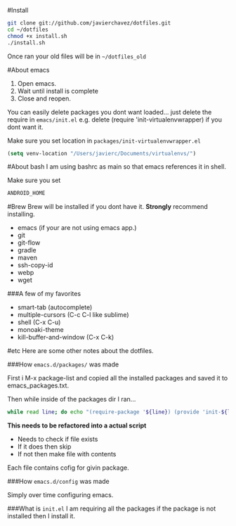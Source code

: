 #Install

```bash
git clone git://github.com/javierchavez/dotfiles.git
cd ~/dotfiles
chmod +x install.sh
./install.sh
```

Once ran your old files will be in `~/dotfiles_old`

#About emacs

1.    Open emacs.
2.    Wait until install is complete
3.    Close and reopen.

You can easily delete packages you dont want loaded... just delete the
require in `emacs/init.el` e.g. delete (require
'init-virtualenvwrapper) if you dont want it.

Make sure you set location in `packages/init-virtualenvwrapper.el`
```lisp
(setq venv-location "/Users/javierc/Documents/virtualenvs/")
```

#About bash
I am using bashrc as main so that emacs references it in shell.

Make sure you set
```bash
ANDROID_HOME
```

#Brew
Brew will be installed if you dont have it. **Strongly** recommend
installing.

* emacs (if your are not using emacs app.)
* git
* git-flow
* gradle
* maven
* ssh-copy-id
* webp
* wget 



###A few of my favorites
* smart-tab (autocomplete)
* multiple-cursors (C-c C-l like sublime)
* shell (C-x C-u)
* monoaki-theme
* kill-buffer-and-window (C-x C-k)

#etc
Here are some other notes about the dotfiles.

###How `emacs.d/packages/` was made

First i M-x package-list and copied all the installed packages and
saved it to emacs_packages.txt.

Then while inside of the packages dir I ran...

```bash
while read line; do echo "(require-package '${line}) (provide 'init-${line})"> "init-${line}.el" ; done < ../emacs_packages.txt
```

**This needs to be refactored into a actual script** 

*	Needs to check if file exists
*	If it does then skip
*	If not then make file with contents


Each file contains cofig for givin package.


###How `emacs.d/config` was made

Simply over time configuring emacs.

###What is `init.el`
I am requiring all the packages if the package is not installed then I
install it.






